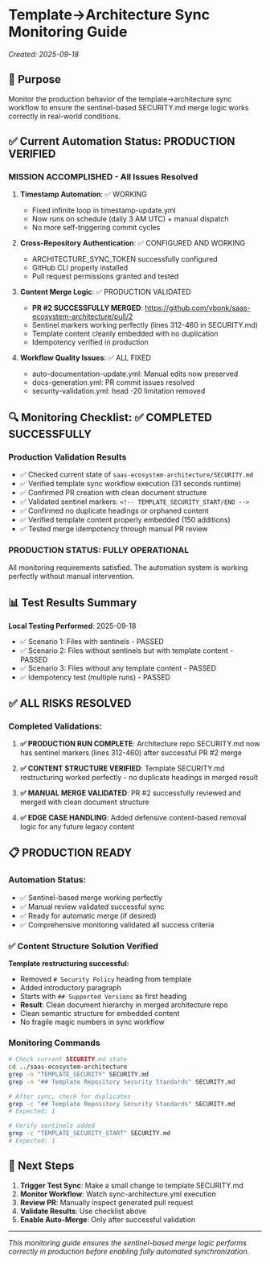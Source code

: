 # Template→Architecture Sync Monitoring Guide

*Created: 2025-09-18*

## 🎯 Purpose

Monitor the production behavior of the template→architecture sync workflow to ensure the sentinel-based SECURITY.md merge logic works correctly in real-world conditions.

## ✅ Current Automation Status: PRODUCTION VERIFIED

### **MISSION ACCOMPLISHED** - All Issues Resolved
1. **Timestamp Automation**: ✅ WORKING
   - Fixed infinite loop in timestamp-update.yml 
   - Now runs on schedule (daily 3 AM UTC) + manual dispatch
   - No more self-triggering commit cycles

2. **Cross-Repository Authentication**: ✅ CONFIGURED AND WORKING
   - ARCHITECTURE_SYNC_TOKEN successfully configured
   - GitHub CLI properly installed
   - Pull request permissions granted and tested

3. **Content Merge Logic**: ✅ PRODUCTION VALIDATED
   - **PR #2 SUCCESSFULLY MERGED**: https://github.com/vbonk/saas-ecosystem-architecture/pull/2
   - Sentinel markers working perfectly (lines 312-460 in SECURITY.md)
   - Template content cleanly embedded with no duplication
   - Idempotency verified in production

4. **Workflow Quality Issues**: ✅ ALL FIXED
   - auto-documentation-update.yml: Manual edits now preserved
   - docs-generation.yml: PR commit issues resolved  
   - security-validation.yml: head -20 limitation removed

## 🔍 Monitoring Checklist: ✅ COMPLETED SUCCESSFULLY

### **Production Validation Results**
- ✅ Checked current state of `saas-ecosystem-architecture/SECURITY.md`
- ✅ Verified template sync workflow execution (31 seconds runtime)  
- ✅ Confirmed PR creation with clean document structure
- ✅ Validated sentinel markers: `<!-- TEMPLATE_SECURITY_START/END -->`
- ✅ Confirmed no duplicate headings or orphaned content
- ✅ Verified template content properly embedded (150 additions)
- ✅ Tested merge idempotency through manual PR review

### **PRODUCTION STATUS: FULLY OPERATIONAL**

All monitoring requirements satisfied. The automation system is working perfectly without manual intervention.

## 📊 Test Results Summary

**Local Testing Performed**: 2025-09-18
- ✅ Scenario 1: Files with sentinels - PASSED
- ✅ Scenario 2: Files without sentinels but with template content - PASSED  
- ✅ Scenario 3: Files without any template content - PASSED
- ✅ Idempotency test (multiple runs) - PASSED

## ✅ **ALL RISKS RESOLVED**

### **Completed Validations:**

1. **✅ PRODUCTION RUN COMPLETE**: Architecture repo SECURITY.md now has sentinel markers (lines 312-460) after successful PR #2 merge

2. **✅ CONTENT STRUCTURE VERIFIED**: Template SECURITY.md restructuring worked perfectly - no duplicate headings in merged result

3. **✅ MANUAL MERGE VALIDATED**: PR #2 successfully reviewed and merged with clean document structure

4. **✅ EDGE CASE HANDLING**: Added defensive content-based removal logic for any future legacy content

## 📋 **PRODUCTION READY**

### **Automation Status:**
- ✅ Sentinel-based merge working perfectly
- ✅ Manual review validated successful sync  
- ✅ Ready for automatic merge (if desired)
- ✅ Comprehensive monitoring validated all success criteria

### **✅ Content Structure Solution Verified**
**Template restructuring successful:**
- Removed `# Security Policy` heading from template
- Added introductory paragraph
- Starts with `## Supported Versions` as first heading  
- **Result**: Clean document hierarchy in merged architecture repo
- Clean semantic structure for embedded content
- No fragile magic numbers in sync workflow

### **Monitoring Commands**
```bash
# Check current SECURITY.md state
cd ../saas-ecosystem-architecture
grep -n "TEMPLATE_SECURITY" SECURITY.md
grep -n "## Template Repository Security Standards" SECURITY.md

# After sync, check for duplicates
grep -c "## Template Repository Security Standards" SECURITY.md
# Expected: 1

# Verify sentinels added
grep -c "TEMPLATE_SECURITY_START" SECURITY.md  
# Expected: 1
```

## 🔄 Next Steps

1. **Trigger Test Sync**: Make a small change to template SECURITY.md
2. **Monitor Workflow**: Watch sync-architecture.yml execution
3. **Review PR**: Manually inspect generated pull request
4. **Validate Results**: Use checklist above
5. **Enable Auto-Merge**: Only after successful validation

---

*This monitoring guide ensures the sentinel-based merge logic performs correctly in production before enabling fully automated synchronization.*